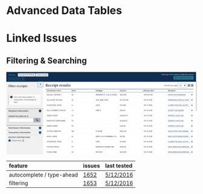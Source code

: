 # Advanced Data Tables

# Linked Issues

## Filtering & Searching

![Image of data tables receipts table](assets/receipts.png)

feature                   | issues                                             | last tested
:------------------------ | :------------------------------------------------- | :------------
autocomplete / type-ahead | [1652](https://github.com/18F/openFEC/issues/1652) | [5/12/2016]()
filtering                 | [1653](https://github.com/18F/openFEC/issues/1653) | [5/12/2016]()
